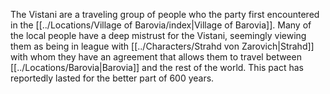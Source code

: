 The Vistani are a traveling group of people who the party first encountered in the [[../Locations/Village of Barovia/index|Village of Barovia]]. Many of the local people have a deep mistrust for the Vistani, seemingly viewing them as being in league with [[../Characters/Strahd von Zarovich|Strahd]] with whom they have an agreement that allows them to travel between [[../Locations/Barovia|Barovia]] and the rest of the world. This pact has reportedly lasted for the better part of 600 years.
